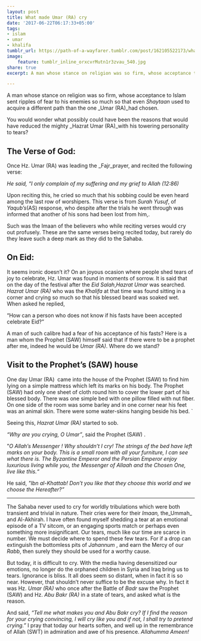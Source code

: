 ```yaml
---
layout: post
title: What made Umar (RA) cry
date: '2017-06-22T06:17:33+05:00'
tags:
- islam
- umar
- khalifa
tumblr_url: https://path-of-a-wayfarer.tumblr.com/post/162105522173/what-made-umar-ra-cry
image:
    feature: tumblr_inline_orxcvrMutn1r3zvau_540.jpg
share: true
excerpt: A man whose stance on religion was so firm, whose acceptance to Islam sent ripples of fear to his enemies so much so that even _Shaytaan_ used to acquire a different path than the one Umar (RA) had chosen. You would wonder what possibly could have been the reasons that would have reduced the mighty Hazrat Umar (RA) with his towering personality to tears?

---
```

A man whose stance on religion was so firm, whose acceptance to Islam sent ripples of fear to his enemies so much so that even _Shaytaan_ used to acquire a different path than the one _Umar (RA)_had chosen.

You would wonder what possibly could have been the reasons that would have reduced the mighty _Hazrat Umar (RA)_with his towering personality to tears?

## The Verse of God:

Once Hz. Umar (RA) was leading the _Fajr_prayer, and recited the following verse:

_He said, “I only complain of my suffering and my grief to Allah (12:86)_

Upon reciting this, he cried so much that his sobbing could be even heard among the last row of worshipers. This verse is from _Surah Yusuf_, of _Yaqub’s_(AS) response, who despite after the trials he went through was informed that another of his sons had been lost from him,.

Such was the Imaan of the believers who while reciting verses would cry out profusely. These are the same verses being recited today, but rarely do they leave such a deep mark as they did to the Sahaba.

## On Eid:

It seems ironic doesn’t it? On an joyous ocasion where people shed tears of joy to celebrate, Hz. Umar was found in moments of sorrow. It is said that on the day of the festival after the _Eid Salah_,_Hazrat Umar_ was searched. _Hazrat Umar (RA)_ who was the _Khalifa_ at that time was found sitting in a corner and crying so much so that his blessed beard was soaked wet. When asked he replied,

“How can a person who does not know if his fasts have been accepted celebrate Eid?”

A man of such calibre had a fear of his acceptance of his fasts? Here is a man whom the Prophet (SAW) himself said that if there were to be a prophet after me, indeed he would be _Umar (RA)_. Where do we stand?

## Visit to the Prophet’s (SAW) house&nbsp;   

One day Umar (RA)&nbsp; came into the house of the Prophet (SAW) to find him lying on a simple mattress which left its marks on his body. The Prophet (SAW) had only one sheet of cloth round him to cover the lower part of his blessed body. There was one simple bed with one pillow filled with nut fiber. On one side of the room was some barley and in one corner near his feet was an animal skin. There were some water-skins hanging beside his bed. `

Seeing this, _Hazrat Umar (RA)_ started to sob.

_“Why are you crying, O Umar”_, said the Prophet (SAW) .

”_O Allah’s Messenger ! Why shouldn’t I cry! The strings of the bed have left marks on your body. This is a small room with all your furniture, I can see what there is. The Byzantine Emperor and the Persian Emperor enjoy luxurious living while you, the Messenger of Allaah and the Chosen One, live like this.“&nbsp;_

He said, _"Ibn al-Khattab! Don’t you like that they choose this world and we choose the Hereafter?”_

* * *

The Sahaba never used to cry for worldly tribulations which were both transient and trivial in nature. Their cries were for their _Imaan,_ the_Ummah_ and Al-Akhirah. I have often found myself shedding a tear at an emotional episode of a TV sitcom, or an engaging sports match or perhaps even something more insignificant. Our tears, much like our time are scarce in number. We must decide where to spend these few tears. For if a drop can extinguish the bottomless pits of _Jahannum_ , and earn the Mercy of our _Rabb_, then surely they should be used for a worthy cause.

But today, it is difficult to cry. With the media having desensitized our emotions, no longer do the orphaned children in Syria and Iraq bring us to tears. Ignorance is bliss. It all does seem so distant, when in fact it is so near. However, that shouldn’t never suffice to be the excuse why. In fact it was Hz. _Umar (RA)_ who once after the Battle of _Badr_ saw the Prophet (SAW) and Hz. _Abu Bakr (RA)_ in a state of tears, and asked what is the reason.

And said, _“Tell me what makes you and Abu Bakr cry? If I find the reason for your crying convincing, I will cry like you and if not, I shall try to pretend crying.”_ I pray that today our hearts soften, and well up in the remembrance of Allah (SWT) in admiration and awe of his presence. _Allahumma Ameen!_
